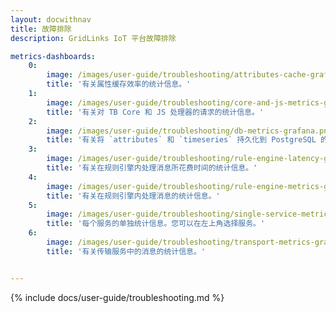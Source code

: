 ```yaml
---
layout: docwithnav
title: 故障排除
description: GridLinks IoT 平台故障排除

metrics-dashboards:
    0:
        image: /images/user-guide/troubleshooting/attributes-cache-grafana.png
        title: '有关属性缓存效率的统计信息。'
    1:
        image: /images/user-guide/troubleshooting/core-and-js-metrics-grafana.png
        title: '有关对 TB Core 和 JS 处理器的请求的统计信息。'
    2:
        image: /images/user-guide/troubleshooting/db-metrics-grafana.png
        title: '有关将 `attributes` 和 `timeseries` 持久化到 PostgreSQL 的统计信息。'
    3:
        image: /images/user-guide/troubleshooting/rule-engine-latency-grafana.png
        title: '有关在规则引擎内处理消息所花费时间的统计信息。'
    4:
        image: /images/user-guide/troubleshooting/rule-engine-metrics-grafana.png
        title: '有关在规则引擎内处理消息的统计信息。'
    5:
        image: /images/user-guide/troubleshooting/single-service-metrics-grafana.png
        title: '每个服务的单独统计信息。您可以在左上角选择服务。'
    6:
        image: /images/user-guide/troubleshooting/transport-metrics-grafana.png
        title: '有关传输服务中的消息的统计信息。'


---
```


{% include docs/user-guide/troubleshooting.md %}